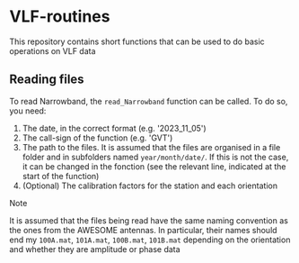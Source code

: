 # VLF-routines
This repository contains short functions that can be used to do basic operations on VLF data


## Reading files

To read Narrowband, the `read_Narrowband` function can be called. To do so, you need:

1. The date, in the correct format (e.g. '2023_11_05')
2. The call-sign of the function (e.g. 'GVT')
3. The path to the files. It is assumed that the files are organised in a file folder 
    and in subfolders named `year/month/date/`. If this is not the case, it can be changed 
    in the fonction (see the relevant line, indicated at the start of the function)
4. (Optional) The calibration factors for the station and each orientation

> [!NOTE]
> It is assumed that the files being read have the same naming convention as the ones from the AWESOME antennas. 
> In particular, their names should end my `100A.mat`, `101A.mat`, `100B.mat`, `101B.mat` depending on the 
> orientation and whether they are amplitude or phase data


